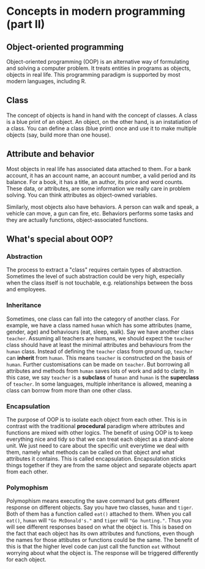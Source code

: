 <h1>Concepts in modern programming (part II)</h1>
<h2>Object-oriented programming</h2>
<p>Object-oriented programming (OOP) is an alternative way of formulating and solving a computer problem. It treats entities in programs as objects, objects in real life. This programming paradigm  is supported by most modern languages, including R.</p>

<h2>Class</h2>
<p>The concept of objects is hand in hand with the concept of classes. A class is a blue print of an object. An object, on the other hand, is an instatiation of a class. You can define a class (blue print) once and use it to make multiple objects (say, build more than one house).</p>

<h2>Attribute and behavior</h2>
<p>Most objects in real life has associated data attached to them. For a bank account, it has an account name, an account number, a valid period and its balance. For a book, it has a title, an author, its price and word counts. These data, or attributes, are some information we really care in problem solving. You can think attributes as object-owned variables.</p>
<p>Similarly, most objects also have behaviors. A person can walk and speak, a vehicle can move, a gun can fire, etc. Behaviors performs some tasks and they are actually functions, object-associated functions.</p>

<h2>What's special about OOP?</h2>
<h3>Abstraction</h3>
<p>The process to extract a "class" requires certain types of abstraction. Sometimes the level of such abstraction could be very high, especially when the class itself is not touchable, e.g. relationships between the boss and employees.</p>
<h3>Inheritance</h3>
<p>Sometimes, one class can fall into the category of another class. For example, we have a class named <code>human</code> which has some attributes (name, gender, age) and behaviours (eat, sleep, walk). Say we have another class <code>teacher</code>. Assuming all teachers are humans, we should expect the <code>teacher</code> class should have at least the minimal attributes and behaviours from the <code>human</code> class. Instead of defining the <code>teacher</code> class from ground up, <code>teacher</code> can <b>inherit</b> from <code>human</code>. This means <code>teacher</code> is constructed on the basis of <code>human</code>. Further customisations can be made on <code>teacher</code>. But borrowing all attributes and methods from <code>human</code> saves lots of work and add to clarity. In this case, we say <code>teacher</code> is a <b>subclass</b> of <code>human</code> and <code>human</code> is the <b>superclass</b> of <code>teacher</code>. In some languages, multiple inheritance is allowed, meaning a class can borrow from more than one other class.
<h3>Encapsulation</h3>
<p>The purpose of OOP is to isolate each object from each other. This is in contrast with the traditional <b>procedural</b> paradigm where attributes and functions are mixed with other logics. The benefit of using OOP is to keep everything nice and tidy so that we can treat each object as a stand-alone unit. We just need to care about the specific unit everytime we deal with them, namely what methods can be called on that object and what attributes it contains. This is called encapsulation. Encapsulation sticks things together if they are from the same object and separate objects apart from each other.</p>
<h3>Polymophism</h3>
<p>Polymophism means executing the save command but gets different response on different objects. Say you have two classes, <code>human</code> and <code>tiger</code>. Both of them has a function called <code>eat()</code> attached to them. When you call <code>eat()</code>, <code>human</code> will <code>"Go McDonald's."</code> and <code>tiger</code> will <code>"Go hunting."</code>. Thus you will see different responses based on what the object is. This is based on the fact that each object has its own attributes and functions, even though the names for those attibutes or functions could be the same. The benefit of this is that the higher level code can just call the function <code>eat</code> without worrying about what the object is. The response will be triggered differently for each object.</p>
